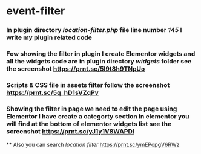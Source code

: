 # event-filter

### In plugin directory *location-filter.php* file line number *145* I write my plugin related code 
### Fow showing the filter in plugin I create Elementor widgets and all the widgets code are in plugin directory *widgets* folder see the screenshot https://prnt.sc/5l9t8h9TNpUo 
### Scripts & CSS file in assets filter follow the screenshot https://prnt.sc/5q_hD1sVZqPv
### Showing the filter in page we need to edit the page using Elementor I have create a categorty section in elementor you will find at the bottom of elementor widgets list see the screenshot https://prnt.sc/yJ1y1V8WAPDI 
** Also you can search *location filter* https://prnt.sc/ymEPopgV6RWz 
